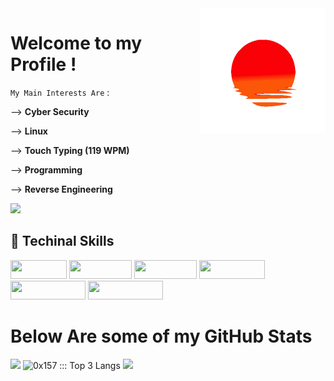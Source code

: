 <img height="200" width="200" align="right" src="https://github.com/0x157/0x157/blob/main/52O8.gif" > 

# Welcome to my Profile !   

`My Main Interests Are` :

--> **Cyber Security**

--> **Linux** 

--> **Touch Typing (119 WPM)**

--> **Programming** 

--> **Reverse Engineering** 

<p width="95" height="30 align="left"> <img src="https://komarev.com/ghpvc/?username=0x157-dev&label=Profile%20views&color=221F1F&style=for-the-badge" /> </p>

## 🥥 Techinal Skills
<img width="90" height="30" src="https://img.shields.io/badge/-Linux-E6FF99?logo=Linux&logoColor=000000&style=for-the-badge">  <img width="100" height="30" src="https://img.shields.io/badge/-Python-D9ADFF?logo=Python&logoColor=0A0908&style=for-the-badge">   <img width="100" height="30" src="https://img.shields.io/badge/-Docker-99ffff?logo=Docker&logoColor=000000&style=for-the-badge">   <img width="105" height="30" src="https://img.shields.io/badge/-VS%20Code-FF9E9E?logo=visualstudiocode&logoColor=000000&style=for-the-badge">  <img width="120" height="30" src="https://img.shields.io/badge/-Windows-FFD1D5?logo=Windows&logoColor=0d0d0d&style=for-the-badge"> <img width="120" height="30" src="https://img.shields.io/badge/-VirtualBox-DFDFFF?logo=VirtualBox&logoColor=0d0d0d&style=for-the-badge">

<h1 align="left">
Below Are some of my GitHub Stats
</h1>

<img src="https://github-readme-streak-stats.herokuapp.com/?user=0x157&theme=dracula"> <img height="156px" src="https://readme-status-bay.vercel.app/api/top-langs/?username=0x157&hide_border=true&title_color=43c7e8&langs_count=3&custom_title=Top+Languages&theme=dracula&exclude_repo=machine&layout=compact&card_width=205" alt="0x157 ::: Top 3 Langs" /> </a>
<img src = https://github.com/0x157/0x157/blob/output/contrib-snek-yami.svg >

